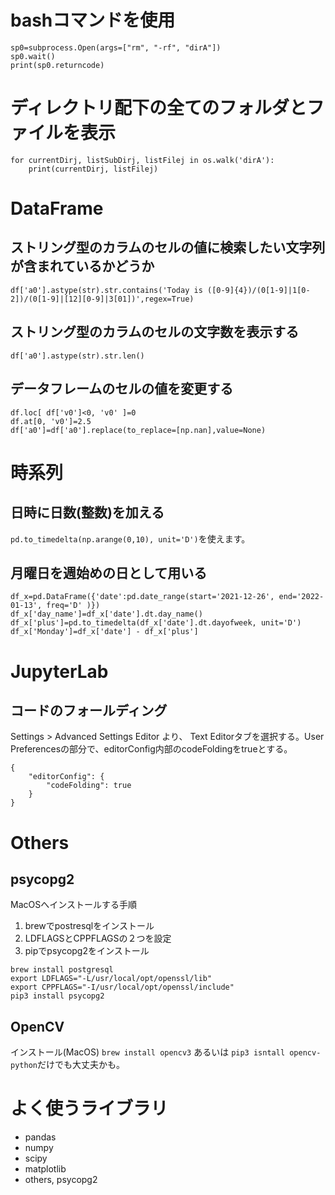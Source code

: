 


<!---
- 👋 Hi, I’m @luna50lb
- 👀 I’m interested in ...
- 🌱 I’m currently learning ...
- 💞️ I’m looking to collaborate on ...
- 📫 How to reach me ...

luna50lb/luna50lb is a ✨ special ✨ repository because its `README.md` (this file) appears on your GitHub profile.
You can click the Preview link to take a look at your changes.
--->

# bashコマンドを使用
```
sp0=subprocess.Open(args=["rm", "-rf", "dirA"])
sp0.wait()
print(sp0.returncode)
```

# ディレクトリ配下の全てのフォルダとファイルを表示
```
for currentDirj, listSubDirj, listFilej in os.walk('dirA'):
    print(currentDirj, listFilej)
```

# DataFrame

## ストリング型のカラムのセルの値に検索したい文字列が含まれているかどうか
```
df['a0'].astype(str).str.contains('Today is ([0-9]{4})/(0[1-9]|1[0-2])/(0[1-9]|[12][0-9]|3[01])',regex=True)
```

## ストリング型のカラムのセルの文字数を表示する
```
df['a0'].astype(str).str.len()
```

## データフレームのセルの値を変更する
```
df.loc[ df['v0']<0, 'v0' ]=0
df.at[0, 'v0']=2.5
df['a0']=df['a0'].replace(to_replace=[np.nan],value=None)
```


# 時系列
## 日時に日数(整数)を加える
`pd.to_timedelta(np.arange(0,10), unit='D')`を使えます。

## 月曜日を週始めの日として用いる
```
df_x=pd.DataFrame({'date':pd.date_range(start='2021-12-26', end='2022-01-13', freq='D' )})
df_x['day_name']=df_x['date'].dt.day_name()
df_x['plus']=pd.to_timedelta(df_x['date'].dt.dayofweek, unit='D')
df_x['Monday']=df_x['date'] - df_x['plus']
```

# JupyterLab
## コードのフォールディング
Settings > Advanced Settings Editor より、 Text Editorタブを選択する。User Preferencesの部分で、editorConfig内部のcodeFoldingをtrueとする。
```
{
    "editorConfig": {
        "codeFolding": true
    }
}
```


# Others
## psycopg2
MacOSへインストールする手順　
1. brewでpostresqlをインストール 
2. LDFLAGSとCPPFLAGSの２つを設定
3. pipでpsycopg2をインストール
```
brew install postgresql
export LDFLAGS="-L/usr/local/opt/openssl/lib"
export CPPFLAGS="-I/usr/local/opt/openssl/include"
pip3 install psycopg2
```

## OpenCV
インストール(MacOS)
`brew install opencv3` あるいは `pip3 isntall opencv-python`だけでも大丈夫かも。


# よく使うライブラリ
- pandas
- numpy
- scipy
- matplotlib 
- others, psycopg2 
